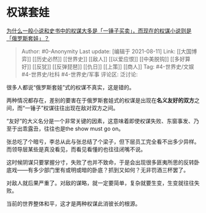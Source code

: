 # 权谋套娃
[为什么一般小说和史书中的权谋大多是「一锤子买卖」，而现在的权谋小说则是「俄罗斯套娃」？](https://www.zhihu.com/question/353343386/answer/892115071)

> Author: #0-Anonymity
> Last update: [编辑于 2021-08-11]
> Link: [[大国博弈]] [[历史必然]] [[世界史]] [[敌人]] [[以爱应恨]] [[中美脱钩]] [[多好算好]] [[反犹]] [[反弹琵琶]] [[仇日]] [[上策]] [[商人]]
> Tag: #4-世界史/文娱 #4-世界史/社科 #4-世界史/军事
> 评论区:
> 泛讨论:

很多人都说“俄罗斯套娃”式的权谋不真实，这是错的。

两种情况都存在，差别的要害在于俄罗斯套娃式的权谋是出现在**名义友好的双方**之间，而“一锤子”权谋往往出现在敌对双方之间。

“友好”的大义名分是一个非常关键的因素，这意味着即使权谋失败、东窗事发、乃至于出乖露丑，往往也是the show must go on。

张总吃了个暗亏，李总从此与张总结了个梁子，但下层员工完全看不出多少异样。而领导层某些是真没看见，而看见看懂的也往往闭嘴不说。

这时候阴谋只要掌握分寸，失败了也并不致命，于是会出现很多匪夷所思的反转卧底戏——有多少部门里有或明或暗的卧底？抓到又如何？无非罚酒三杯罢了。

对敌人就后果严重了。对敌的谋略，就一定要简单，复杂就要生变，生变就往往失败。

当前的世界整体和平，这才是两种权谋此消彼长的根源。
